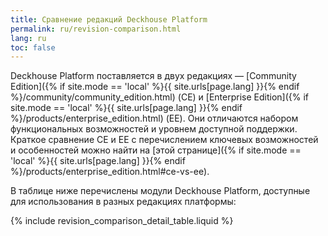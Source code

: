 ```yaml
---
title: Сравнение редакций Deckhouse Platform
permalink: ru/revision-comparison.html
lang: ru
toc: false
---
```


Deckhouse Platform поставляется в двух редакциях — [Community Edition]({% if site.mode == 'local' %}{{ site.urls[page.lang] }}{% endif %}/community/community_edition.html) (CE) и [Enterprise Edition]({% if site.mode == 'local' %}{{ site.urls[page.lang] }}{% endif %}/products/enterprise_edition.html) (EE). Они отличаются набором функциональных возможностей и уровнем доступной поддержки. Краткое сравнение CE и EE с перечислением ключевых возможностей и особенностей можно найти на [этой странице]({% if site.mode == 'local' %}{{ site.urls[page.lang] }}{% endif %}/products/enterprise_edition.html#ce-vs-ee).

В таблице ниже перечислены модули Deckhouse Platform, доступные для использования в разных редакциях платформы:

{% include revision_comparison_detail_table.liquid %}
